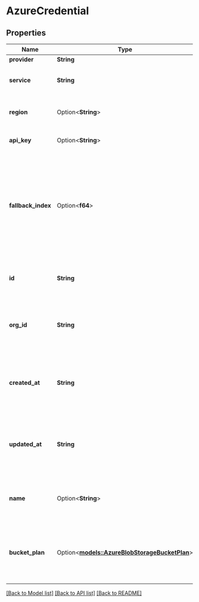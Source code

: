 # AzureCredential

## Properties

Name | Type | Description | Notes
------------ | ------------- | ------------- | -------------
**provider** | **String** |  | 
**service** | **String** | This is the service being used in Azure. | [default to Speech]
**region** | Option<**String**> | This is the region of the Azure resource. | [optional]
**api_key** | Option<**String**> | This is not returned in the API. | [optional]
**fallback_index** | Option<**f64**> | This is the order in which this storage provider is tried during upload retries. Lower numbers are tried first in increasing order. | [optional]
**id** | **String** | This is the unique identifier for the credential. | 
**org_id** | **String** | This is the unique identifier for the org that this credential belongs to. | 
**created_at** | **String** | This is the ISO 8601 date-time string of when the credential was created. | 
**updated_at** | **String** | This is the ISO 8601 date-time string of when the assistant was last updated. | 
**name** | Option<**String**> | This is the name of credential. This is just for your reference. | [optional]
**bucket_plan** | Option<[**models::AzureBlobStorageBucketPlan**](AzureBlobStorageBucketPlan.md)> | This is the bucket plan that can be provided to store call artifacts in Azure Blob Storage. | [optional]

[[Back to Model list]](../README.md#documentation-for-models) [[Back to API list]](../README.md#documentation-for-api-endpoints) [[Back to README]](../README.md)


